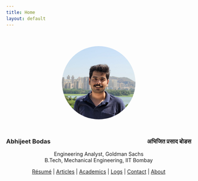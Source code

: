 ```yaml
---
title: Home
layout: default
---
```


<img id="profile_picture" src="assets/profile_picture_800x800.jpeg" alt="profile_picture" style="display: block; border-radius: 300px; margin-left: auto; margin-right: auto; width: 200px; margin-top: 50px; margin-bottom: 50px;" />

<h3 style="text-align:left;">
    Abhijeet Bodas
    <span style="float:right;">
    अभिजित प्रसाद बोडस
    </span>
</h3>

<p style="text-align:center">
Engineering Analyst, Goldman Sachs
<br>
B.Tech, Mechanical Engineering, IIT Bombay
</p>

<div style="text-align: center;">
    <a href="https://github.com/abhijeetbodas2001/resume/raw/master/latest/one_page.pdf">Résumé</a>&nbsp;&#124;
    <a href="/articles">Articles</a>&nbsp;&#124;
    <a href="/academics">Academics</a>&nbsp;&#124;
    <a href="/logs">Logs</a>&nbsp;&#124;
    <a href="/contact">Contact</a>&nbsp;&#124;
    <a href="/about">About</a>
</div>
